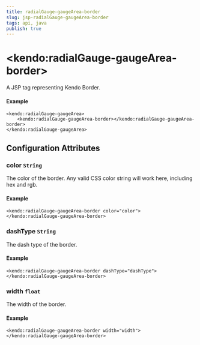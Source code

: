 ```yaml
---
title: radialGauge-gaugeArea-border
slug: jsp-radialGauge-gaugeArea-border
tags: api, java
publish: true
---
```


# \<kendo:radialGauge-gaugeArea-border\>
A JSP tag representing Kendo Border.

#### Example
    <kendo:radialGauge-gaugeArea>
        <kendo:radialGauge-gaugeArea-border></kendo:radialGauge-gaugeArea-border>
    </kendo:radialGauge-gaugeArea>


## Configuration Attributes


### color `String`

The color of the border. Any valid CSS color string will work here, including hex and rgb.

#### Example
    <kendo:radialGauge-gaugeArea-border color="color">
    </kendo:radialGauge-gaugeArea-border>



### dashType `String`

The dash type of the border.

#### Example
    <kendo:radialGauge-gaugeArea-border dashType="dashType">
    </kendo:radialGauge-gaugeArea-border>



### width `float`

The width of the border.

#### Example
    <kendo:radialGauge-gaugeArea-border width="width">
    </kendo:radialGauge-gaugeArea-border>



